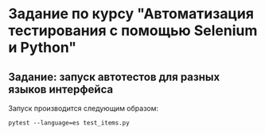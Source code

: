 # Задание по курсу "Автоматизация тестирования с помощью Selenium и Python"

## Задание: запуск автотестов для разных языков интерфейса

Запуск производится следующим образом:

`pytest --language=es test_items.py`